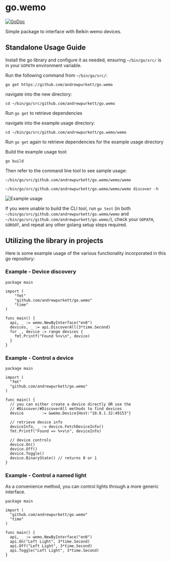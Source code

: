 go.wemo
=======

[![GoDoc](http://godoc.org/github.com/andrewpurkett/go.wemo?status.png)](http://godoc.org/github.com/andrewpurkett/go.wemo)

Simple package to interface with Belkin wemo devices.

## Standalone Usage Guide

Install the go library and configure it as needed, ensuring `~/bin/go/src/` is in your `GOPATH` environment variable. 

Run the following command from `~/bin/go/src/`:

`go get https://github.com/andrewpurkett/go.wemo`

navigate into the new directory:

`cd ~/bin/go/src/github.com/andrewpurkett/go.wemo`

Run `go get` to retrieve dependencies

navigate into the example usage directory:

`cd ~/bin/go/src/github.com/andrewpurkett/go.wemo/wemo`

Run `go get` again to retrieve dependencies for the example usage directory

Build the example usage tool:

`go build`

Then refer to the command line tool to see sample usage:
 
`~/bin/go/src/github.com/andrewpurkett/go.wemo/wemo/wemo`

`~/bin/go/src/github.com/andrewpurkett/go.wemo/wemo/wemo discover -h`

![Example usage](https://i.imgur.com/UYI2E4F.png)

If you were unable to build the CLI tool, run `go test` (in both `~/bin/go/src/github.com/andrewpurkett/go.wemo/wemo` and `~/bin/go/src/github.com/andrewpurkett/go.wemo/`), check your `GOPATH`, `GOROOT`, and repeat any other golang setup steps required.

## Utilizing the library in projects

Here is some example usage of the various functionality incorporated in this go repository:

### Example - Device discovery

```
package main

import (
	"fmt"
	"github.com/andrewpurkett/go.wemo"
	"time"
)

func main() {
  api, _ := wemo.NewByInterface("en0")
  devices, _ := api.DiscoverAll(3*time.Second)
  for _, device := range devices {
    fmt.Printf("Found %+v\n", device)
  }
}
```

### Example - Control a device

```
package main

import (
  "fmt"
  "github.com/andrewpurkett/go.wemo"
)

func main() {
  // you can either create a device directly OR use the
  // #Discover/#DiscoverAll methods to find devices
  device        := &wemo.Device{Host:"10.0.1.32:49153"}

  // retrieve device info
  deviceInfo, _ := device.FetchDeviceInfo()
  fmt.Printf("Found => %+v\n", deviceInfo)

  // device controls
  device.On()
  device.Off()
  device.Toggle()
  device.BinaryState() // returns 0 or 1
}
```

### Example - Control a named light

As a convenience method, you can control lights through a more generic interface.

```
package main

import (
  "github.com/andrewpurkett/go.wemo"
  "time"
)

func main() {
  api, _ := wemo.NewByInterface("en0")
  api.On("Left Light", 3*time.Second)
  api.Off("Left Light", 3*time.Second)
  api.Toggle("Left Light", 3*time.Second)
}
```
